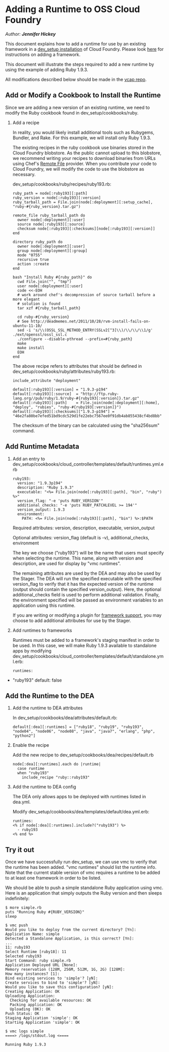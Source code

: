 # Adding a Runtime to OSS Cloud Foundry

_Author: **Jennifer Hickey**_

This document explains how to add a runtime for use by an existing framework in a [dev_setup installation](https://github.com/cloudfoundry/oss-docs/tree/master/vcap/single_and_multi_node_deployments_with_dev_setup) of Cloud
Foundry.  Please look [here](https://github.com/cloudfoundry/oss-docs/tree/master/vcap/adding_a_framework) for instructions on adding a framework.

This document will illustrate the steps required to add a new runtime by using the example of adding Ruby 1.9.3.

All modifications described below should be made in the [vcap repo](https://github.com/cloudfoundry/vcap).

## Add or Modify a Cookbook to Install the Runtime
Since we are adding a new version of an existing runtime, we need to modify the Ruby cookbook found in dev_setup/cookbooks/ruby.

1. Add a recipe
   
   In reality, you would likely install additional tools such as Rubygems, Bundler, and Rake.  For this example, we will install only Ruby 1.9.3.  

   The existing recipes in the ruby cookbook use binaries stored in the Cloud Foundry blobstore.  As the public cannot upload to this blobstore, we recommend writing your recipes to download binaries from URLs using Chef's [Remote File](http://wiki.opscode.com/display/chef/Resources#Resources-RemoteFile) provider.  When you contribute your code to Cloud Foundry, we will modify the code to use the blobstore as necessary. 

   dev_setup/cookbooks/ruby/recipes/ruby193.rb:
   ```
   ruby_path = node[:ruby193][:path]
   ruby_version = node[:ruby193][:version]
   ruby_tarball_path = File.join(node[:deployment][:setup_cache], "ruby-#{ruby_version}.tar.gz")

   remote_file ruby_tarball_path do
     owner node[:deployment][:user]
     source node[:ruby193][:source]
     checksum node[:ruby193][:checksums][node[:ruby193][:version]]
   end

   directory ruby_path do
     owner node[:deployment][:user]
     group node[:deployment][:group]
     mode "0755"
     recursive true
     action :create
   end

   bash "Install Ruby #{ruby_path}" do
     cwd File.join("", "tmp")
     user node[:deployment][:user]
     code <<-EOH
     # work around chef's decompression of source tarball before a more elegant
     # solution is found
     tar xzf #{ruby_tarball_path}

     cd ruby-#{ruby_version}
     # See http://deadmemes.net/2011/10/28/rvm-install-fails-on-ubuntu-11-10/
     sed -i 's/\\(OSSL_SSL_METHOD_ENTRY(SSLv2[^3]\\)/\\/\\/\\1/g' ./ext/openssl/ossl_ssl.c
     ./configure --disable-pthread --prefix=#{ruby_path}
     make
     make install
     EOH
   end
   ```
   The above recipe refers to attributes that should be defined in dev_setup/cookbooks/ruby/attributes/ruby193.rb:
   ```
   include_attribute "deployment"

   default[:ruby193][:version] = "1.9.3-p194"
   default[:ruby193][:source]  = "http://ftp.ruby-lang.org//pub/ruby/1.9/ruby-#{ruby193[:version]}.tar.gz"
   default[:ruby193][:path]    = File.join(node[:deployment][:home], "deploy", "rubies", "ruby-#{ruby193[:version]}")
   default[:ruby193][:checksums]["1.9.3-p194"] = "46e2fa80be7efed51bd9cdc529d1fe22ebc7567ee0f91db4ab855438cf4bd8bb"
   ``` 
   The checksum of the binary can be calculated using the "sha256sum" command.

## Add Runtime Metadata


1. Add an entry to dev_setup/cookbooks/cloud_controller/templates/default/runtimes.yml.erb

   ```
   ruby193:
     version: "1.9.3p194"
     description: "Ruby 1.9.3"
     executable: "<%= File.join(node[:ruby193][:path], "bin", "ruby") %>"
     version_flag: "-e 'puts RUBY_VERSION'"
     additional_checks: "-e 'puts RUBY_PATCHLEVEL >= 194'"
     version_output: 1.9.3
     environment:
       PATH: <%= File.join(node[:ruby193][:path], "bin") %>:$PATH
   ```
   Required attributes: version, description, executable, version_output

   Optional attributes: version_flag (default is -v), additional_checks, environment

   The key we choose ("ruby193") will be the name that users must specify when selecting the runtime.  This name, along with version and description, are used for display by "vmc   runtimes". 

   The remaining attributes are used by the DEA and may also be used by the Stager.  The DEA will run the specified executable with the specified version_flag to verify that it has the expected version of the runtime (output should contain the specified version_output).  Here, the optional additional_checks field is used to perform additional validation.  Finally, the environment specified will be passed as environment variables to an application using this runtime.

   If you are writing or modifying a plugin for [framework support](https://github.com/cloudfoundry/oss-docs/tree/master/vcap/adding_a_framework), you may choose to add additional attributes for use by the Stager.

2. Add runtimes to frameworks
   
   Runtimes must be added to a framework's staging manifest in order to be used.  In this case, we will make Ruby 1.9.3 available to standalone apps by modifying dev_setup/cookbooks/cloud_controller/templates/default/standalone.yml.erb:
   ```
   runtimes:
  - "ruby193"
     default: false

## Add the Runtime to the DEA

1. Add the runtime to DEA attributes
   
   In dev_setup/cookbooks/dea/attributes/default.rb:
   ```
   default[:dea][:runtimes] = ["ruby18", "ruby19", "ruby193", "node04", "node06", "node08", "java", "java7", "erlang", "php", "python2"]
   ```

2. Enable the recipe
   
   Add the new recipe to dev_setup/cookbooks/dea/recipes/default.rb
   ```
   node[:dea][:runtimes].each do |runtime|
     case runtime
     when "ruby193"
       include_recipe "ruby::ruby193"
   ```

3. Add the runtime to DEA config
   
   The DEA only allows apps to be deployed with runtimes listed in dea.yml.  

   Modify dev_setup/cookbooks/dea/templates/default/dea.yml.erb:
   ```
   runtimes:
   <% if node[:dea][:runtimes].include?("ruby193") %>
     - ruby193
   <% end %>
   ```

## Try it out
Once we have successfully run dev_setup, we can use vmc to verify that the runtime has been added. "vmc runtimes" should list the runtime info.  Note that the current stable version of vmc requires a runtime to be added to at least one framework in order to be listed.  

We should be able to push a simple standalone Ruby application using vmc.  Here is an application that simply outputs the Ruby version and then sleeps indefinitely:

```
$ more simple.rb
puts "Running Ruby #{RUBY_VERSION}"
sleep

$ vmc push
Would you like to deploy from the current directory? [Yn]: 
Application Name: simple
Detected a Standalone Application, is this correct? [Yn]: 
...
11: ruby193
Select Runtime [ruby18]: 11
Selected ruby193
Start Command: ruby simple.rb
Application Deployed URL [None]: 
Memory reservation (128M, 256M, 512M, 1G, 2G) [128M]: 
How many instances? [1]: 
Bind existing services to 'simple'? [yN]: 
Create services to bind to 'simple'? [yN]: 
Would you like to save this configuration? [yN]: 
Creating Application: OK
Uploading Application:
  Checking for available resources: OK
  Packing application: OK
  Uploading (0K): OK   
Push Status: OK
Staging Application 'simple': OK                                                
Starting Application 'simple': OK

$ vmc logs simple
====> /logs/stdout.log <====

Running Ruby 1.9.3
```